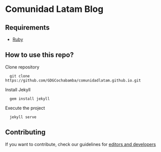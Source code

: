 # Comunidad Latam Blog

## Requirements
- [Ruby](https://www.ruby-lang.org/es/downloads/)

## How to use this repo?
Clone repository
```
  git clone https://github.com/GDGCochabamba/comunidadlatam.github.io.git
```
Install Jekyll
```
  gem install jekyll
```
Execute the project 
```
  jekyll serve
```

## Contributing
If you want to contribute, check our guidelines for [editors and developers](https://github.com/ComunidadLatam/comunidadlatam.github.io/blob/master/CONTRIBUTING.md)

